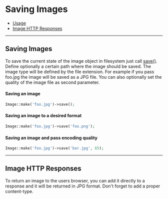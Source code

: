 # Saving Images

- [Usage](#usage)
- [Image HTTP Responses](#response)

---

## Saving Images

To save the current state of the image object in filesystem just call [save()](api/save). Define optionally a certain path where the image should be saved. The image type will be defined by the file extension. For example if you pass foo.jpg the image will be saved as a JPG file. You can also optionally set the quality of the image file as second parameter.

<a name="usage"></a>
#### Saving an image

```php
Image::make('foo.jpg')->save();
```

#### Saving an image to a desired format

```php
Image::make('foo.jpg')->save('foo.png');
```

#### Saving an image and pass encoding quality

```php
Image::make('foo.jpg')->save('bar.jpg', 65);
```

---

<a name="response"></a>
## Image HTTP Responses

To return an image to the users browser, you can add it directly to a response and it will be returned in JPG format. Don't forget to add a proper content-type.

